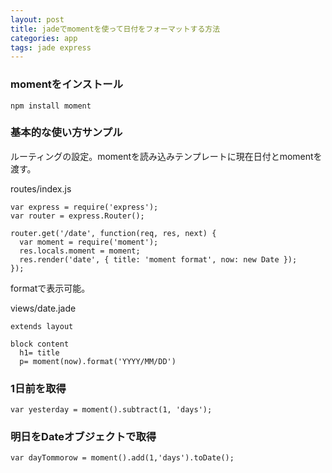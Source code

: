 ```yaml
---
layout: post
title: jadeでmomentを使って日付をフォーマットする方法
categories: app
tags: jade express
---
```


### momentをインストール

```
npm install moment
```

### 基本的な使い方サンプル

ルーティングの設定。momentを読み込みテンプレートに現在日付とmomentを渡す。

routes/index.js

```
var express = require('express');
var router = express.Router();

router.get('/date', function(req, res, next) {
  var moment = require('moment');
  res.locals.moment = moment;
  res.render('date', { title: 'moment format', now: new Date });
});
```

formatで表示可能。

views/date.jade

```
extends layout

block content
  h1= title
  p= moment(now).format('YYYY/MM/DD')
```

### 1日前を取得

```
var yesterday = moment().subtract(1, 'days');
```

### 明日をDateオブジェクトで取得

```
var dayTommorow = moment().add(1,'days').toDate();
```















